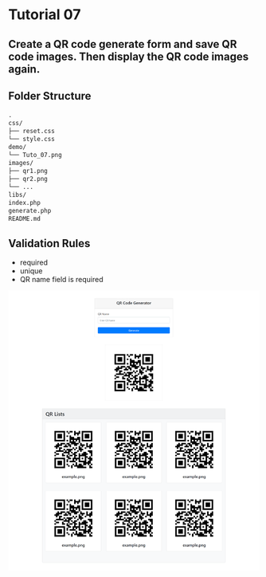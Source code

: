 # Tutorial 07

## Create a QR code generate form and save QR code images. Then display the QR code images again.

## Folder Structure
```
.
css/
├── reset.css
└── style.css
demo/
└── Tuto_07.png
images/
├── qr1.png
├── qr2.png
└── ...
libs/
index.php
generate.php
README.md
```

## Validation Rules
- required
- unique
- QR name field is required

![Tuto_07.png](demo/Tuto_07.png)
